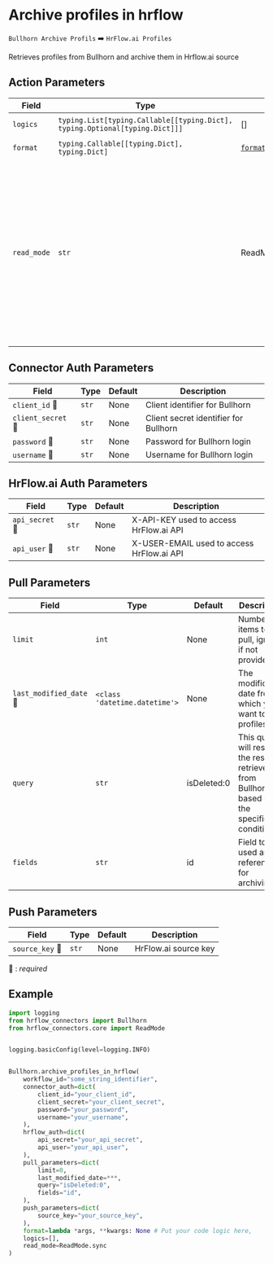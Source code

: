 # Archive profiles in hrflow
`Bullhorn Archive Profils` :arrow_right: `HrFlow.ai Profiles`

Retrieves profiles from Bullhorn and archive them in Hrflow.ai source



## Action Parameters

| Field | Type | Default | Description |
| ----- | ---- | ------- | ----------- |
| `logics`  | `typing.List[typing.Callable[[typing.Dict], typing.Optional[typing.Dict]]]` | [] | List of logic functions |
| `format`  | `typing.Callable[[typing.Dict], typing.Dict]` | [`format_item_to_be_archived`](../connector.py#L266) | Formatting function |
| `read_mode`  | `str` | ReadMode.sync | If 'incremental' then `read_from` of the last run is given to Origin Warehouse during read. **The actual behavior depends on implementation of read**. In 'sync' mode `read_from` is neither fetched nor given to Origin Warehouse during read. |

## Connector Auth Parameters

| Field | Type | Default | Description |
| ----- | ---- | ------- | ----------- |
| `client_id` :red_circle: | `str` | None | Client identifier for Bullhorn |
| `client_secret` :red_circle: | `str` | None | Client secret identifier for Bullhorn |
| `password` :red_circle: | `str` | None | Password for Bullhorn login |
| `username` :red_circle: | `str` | None | Username for Bullhorn login |

## HrFlow.ai Auth Parameters

| Field | Type | Default | Description |
| ----- | ---- | ------- | ----------- |
| `api_secret` :red_circle: | `str` | None | X-API-KEY used to access HrFlow.ai API |
| `api_user` :red_circle: | `str` | None | X-USER-EMAIL used to access HrFlow.ai API |

## Pull Parameters

| Field | Type | Default | Description |
| ----- | ---- | ------- | ----------- |
| `limit`  | `int` | None | Number of items to pull, ignored if not provided. |
| `last_modified_date` :red_circle: | `<class 'datetime.datetime'>` | None | The modification date from which you want to pull profiles |
| `query`  | `str` | isDeleted:0 | This query will restrict the results retrieved from Bullhorn based on the specified conditions |
| `fields`  | `str` | id | Field to be used as reference for archiving |

## Push Parameters

| Field | Type | Default | Description |
| ----- | ---- | ------- | ----------- |
| `source_key` :red_circle: | `str` | None | HrFlow.ai source key |

:red_circle: : *required*

## Example

```python
import logging
from hrflow_connectors import Bullhorn
from hrflow_connectors.core import ReadMode


logging.basicConfig(level=logging.INFO)


Bullhorn.archive_profiles_in_hrflow(
    workflow_id="some_string_identifier",
    connector_auth=dict(
        client_id="your_client_id",
        client_secret="your_client_secret",
        password="your_password",
        username="your_username",
    ),
    hrflow_auth=dict(
        api_secret="your_api_secret",
        api_user="your_api_user",
    ),
    pull_parameters=dict(
        limit=0,
        last_modified_date=***,
        query="isDeleted:0",
        fields="id",
    ),
    push_parameters=dict(
        source_key="your_source_key",
    ),
    format=lambda *args, **kwargs: None # Put your code logic here,
    logics=[],
    read_mode=ReadMode.sync
)
```